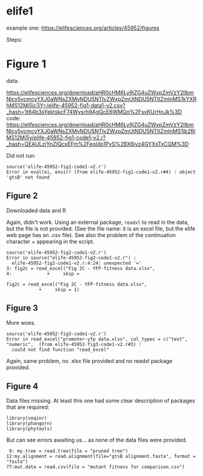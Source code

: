 # elife1

example one:  <https://elifesciences.org/articles/45952/figures>

Steps:


# Figure 1

data:

<https://elifesciences.org/download/aHR0cHM6Ly9jZG4uZWxpZmVzY2llbmNlcy5vcmcvYXJ0aWNsZXMvNDU5NTIvZWxpZmUtNDU5NTItZmlnMS1kYXRhMS12Mi5jc3Y=/elife-45952-fig1-data1-v2.csv?_hash=1t64b3sYektskcF74Wysrh9AgQcE6WMQq%2FsxKUrHnJk%3D>
code: <https://elifesciences.org/download/aHR0cHM6Ly9jZG4uZWxpZmVzY2llbmNlcy5vcmcvYXJ0aWNsZXMvNDU5NTIvZWxpZmUtNDU5NTItZmlnMS1jb2RlMS12Mi5y/elife-45952-fig1-code1-v2.r?_hash=QEAULzjYnZIQcxEFm%2Feoldo1PyS%2BX6iyz4GYXsTxCQM%3D>


Did not run:

```
source('elife-45952-fig1-code1-v2.r')
Error in eval(ei, envir) (from elife-45952-fig1-code1-v2.r#4) : object 'gtsB' not found
```


## Figure 2

Downloaded data and R

Again, didn't work.  Using an external package, `readxl` to read in
the data, but the file is not provided.  (See the file name: it is an
excel file, but the elife web page has an .csv file).  See also the
problem of the continuation character + appearing in the script.

```
source('elife-45952-fig2-code1-v2.r')
Error in source("elife-45952-fig2-code1-v2.r") : 
  elife-45952-fig2-code1-v2.r:4:24: unexpected '='
3: fig2c = read_excel("Fig 2C - YFP-fitness data.xlsx", 
4:             +     skip =
```


```
fig2c = read_excel("Fig 2C - YFP-fitness data.xlsx", 
            +     skip = 1)
```


## Figure 3

More woes.
```
source('elife-45952-fig3-code1-v2.r')
Error in read_excel("promoter-yfp data.xlsx", col_types = c("text", "numeric",  (from elife-45952-fig3-code1-v2.r#3) : 
  could not find function "read_excel"
```

Again, same problem, no .xlsx file provided and no readxl package
provided.

## Figure 4

Data files missing.  At least this one had some clear description of
packages that are required:

```
library(seqinr)
library(phangorn)
library(phytools)
```

But can see errors awaiting us... as none of the data flies were provided.


```
 9: my.tree = read.tree(file = "pruned tree")
12:my.alignment = read.alignment(file="gtsB alignment.fasta", format = "fasta")
77:mut.data = read.csv(file = "mutant fitness for comparison.csv")
